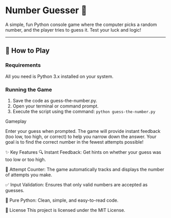 # Number Guesser 🎯

A simple, fun Python console game where the computer picks a random number, and the player tries to guess it. Test your luck and logic!

---

## 🚀 How to Play

### Requirements

All you need is Python 3.x installed on your system.

### Running the Game

1.  Save the code as guess-the-number.py.
2.  Open your terminal or command prompt.
3.  Execute the script using the command: ```python guess-the-number.py```

Gameplay

Enter your guess when prompted. The game will provide instant feedback (too low, too high, or correct) to help you narrow down the answer. Your goal is to find the correct number in the fewest attempts possible!

✨ Key Features
🔍 Instant Feedback: Get hints on whether your guess was too low or too high.

🔢 Attempt Counter: The game automatically tracks and displays the number of attempts you make.

✅ Input Validation: Ensures that only valid numbers are accepted as guesses.

🐍 Pure Python: Clean, simple, and easy-to-read code.

📄 License
This project is licensed under the MIT License.

